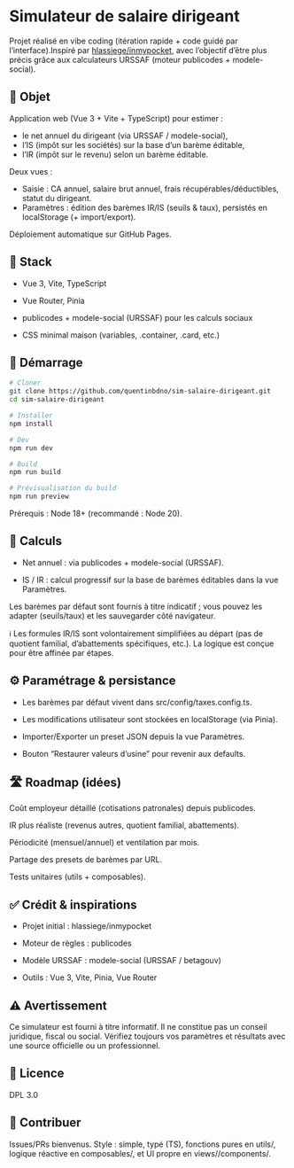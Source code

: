 # Simulateur de salaire dirigeant

Projet réalisé en vibe coding (itération rapide + code guidé par l’interface).Inspiré par [hlassiege/inmypocket](https://github.com/hlassiege/inmypocket), avec l’objectif d’être plus précis grâce aux calculateurs URSSAF (moteur publicodes + modele-social).

## 🎯 Objet

Application web (Vue 3 + Vite + TypeScript) pour estimer :

- le net annuel du dirigeant (via URSSAF / modele-social),
- l’IS (impôt sur les sociétés) sur la base d’un barème éditable,
- l’IR (impôt sur le revenu) selon un barème éditable.

Deux vues :

- Saisie : CA annuel, salaire brut annuel, frais récupérables/déductibles, statut du dirigeant.
- Paramètres : édition des barèmes IR/IS (seuils & taux), persistés en localStorage (+ import/export).

Déploiement automatique sur GitHub Pages.

## 🧱 Stack

- Vue 3, Vite, TypeScript

- Vue Router, Pinia

- publicodes + modele-social (URSSAF) pour les calculs sociaux

- CSS minimal maison (variables, .container, .card, etc.)

## 🚀 Démarrage
```bash
# Cloner
git clone https://github.com/quentinbdno/sim-salaire-dirigeant.git
cd sim-salaire-dirigeant

# Installer
npm install

# Dev
npm run dev

# Build
npm run build

# Prévisualisation du build
npm run preview
```

Prérequis : Node 18+ (recommandé : Node 20).

## 🧮 Calculs

- Net annuel : via publicodes + modele-social (URSSAF).

- IS / IR : calcul progressif sur la base de barèmes éditables dans la vue Paramètres.

Les barèmes par défaut sont fournis à titre indicatif ; vous pouvez les adapter (seuils/taux) et les sauvegarder côté navigateur.

ℹ️ Les formules IR/IS sont volontairement simplifiées au départ (pas de quotient familial, d’abattements spécifiques, etc.). La logique est conçue pour être affinée par étapes.

## ⚙️ Paramétrage & persistance

- Les barèmes par défaut vivent dans src/config/taxes.config.ts.

- Les modifications utilisateur sont stockées en localStorage (via Pinia).

- Importer/Exporter un preset JSON depuis la vue Paramètres.

- Bouton “Restaurer valeurs d’usine” pour revenir aux defaults.

## 🛣️ Roadmap (idées)

Coût employeur détaillé (cotisations patronales) depuis publicodes.

IR plus réaliste (revenus autres, quotient familial, abattements).

Périodicité (mensuel/annuel) et ventilation par mois.

Partage des presets de barèmes par URL.

Tests unitaires (utils + composables).

## ✅ Crédit & inspirations

- Projet initial : hlassiege/inmypocket

- Moteur de règles : publicodes

- Modèle URSSAF : modele-social (URSSAF / betagouv)

- Outils : Vue 3, Vite, Pinia, Vue Router

## ⚠️ Avertissement

Ce simulateur est fourni à titre informatif. Il ne constitue pas un conseil juridique, fiscal ou social.
Vérifiez toujours vos paramètres et résultats avec une source officielle ou un professionnel.

## 📄 Licence

DPL 3.0

## 🤝 Contribuer

Issues/PRs bienvenus.
Style : simple, typé (TS), fonctions pures en utils/, logique réactive en composables/, et UI propre en views//components/.
